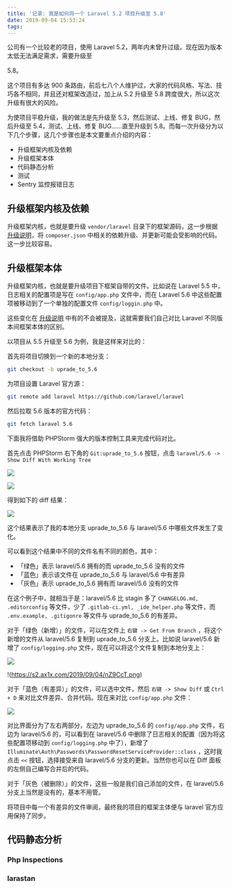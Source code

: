 ```yaml
---
title: '记录: 我是如何将一个 Laravel 5.2 项目升级至 5.8'
date: 2019-09-04 15:53:24
tags:
---
```


公司有一个比较老的项目，使用 Laravel 5.2，两年内未曾升过级。现在因为版本太低无法满足需求，需要升级至

5.8。

这个项目有多达 900 条路由，前后七八个人维护过，大家的代码风格、写法、技巧各不相同，并且还对框架改造过，加上从 5.2 升级至 5.8 跨度很大，所以这次升级有很大的风险。

为使项目平稳升级，我的做法是先升级至 5.3，然后测试、上线、修复 BUG，然后升级至 5.4，测试、上线、修复 BUG……直至升级到 5.8。而每一次升级分为以下几个步骤，这几个步骤也是本文要重点介绍的内容：

- 升级框架内核及依赖
- 升级框架本体
- 代码静态分析
- 测试
- Sentry 监控报错日志

## 升级框架内核及依赖

升级框架内核，也就是要升级 `vendor/laravel` 目录下的框架源码，这一步根据 [升级说明](https://learnku.com/docs/laravel/5.8/upgrade/3877)，将 `composer.json` 中相关的依赖升级、并更新可能会受影响的代码。这一步比较容易。

## 升级框架本体

升级框架内核，也就是要升级项目下框架自带的文件。比如说在 Laravel 5.5 中，日志相关的配置项是写在 `config/app.php` 文件中，而在 Laravel 5.6 中这些配置项被移动到了一个单独的配置文件 `config/loggin.php` 中。

这些变化在 [升级说明](https://learnku.com/docs/laravel/5.8/upgrade/3877) 中有的不会被提及，这就需要我们自己对比 Laravel 不同版本间框架本体的区别。

以项目从 5.5 升级至 5.6 为例，我是这样来对比的：

首先将项目切换到一个新的本地分支：

```bash
git checkout -b uprade_to_5.6
```

为项目设置 Laravel 官方源：

```bash
git remote add laravel https://github.com/laravel/laravel
```

然后拉取 5.6 版本的官方代码：

```bash
git fetch laravel 5.6
```

下面我将借助 PHPStorm 强大的版本控制工具来完成代码对比。

首先点击 PHPStorm 右下角的 `Git:uprade_to_5.6` 按钮，点击 `laravel/5.6 -> Show Diff With Working Tree`

![](https://s2.ax1x.com/2019/09/04/nZ9p90.png)

![](https://s2.ax1x.com/2019/09/04/nZpxNn.png)

得到如下的 diff 结果：

![](https://s2.ax1x.com/2019/09/04/nZ993V.png)

这个结果表示了我的本地分支 uprade_to_5.6 与 laravel/5.6 中哪些文件发生了变化。

可以看到这个结果中不同的文件名有不同的颜色，其中：

- 「绿色」表示 laravel/5.6 拥有的而 uprade_to_5.6 没有的文件
- 「蓝色」表示该文件在 uprade_to_5.6 与 laravel/5.6 中有差异
- 「灰色」表示 uprade_to_5.6 拥有而 laravel/5.6 没有的文件

在这个例子中，就相当于是：laravel/5.6 比 stagin 多了 `CHANGELOG.md, .editorconfig` 等文件，少了 `.gitlab-ci.yml, _ide_helper.php` 等文件，而 `.env.example, .gitigonre` 等文件与 uprade_to_5.6 的有差异。

对于「绿色（新增）」的文件，可以在文件上 `右键 -> Get From Branch` ，将这个新增的文件从 laravel/5.6 复制到 uprade_to_5.6 分支上。比如说 laravel/5.6 新增了 `config/logging.php` 文件，现在可以将这个文件复制到本地分支上：

![](https://s2.ax1x.com/2019/09/04/nZpzhq.png)

!(https://s2.ax1x.com/2019/09/04/nZ9CcT.png)

对于「蓝色（有差异）」的文件，可以选中文件，然后 `右键 -> Show Diff` 或 `Ctrl + D` 来对比文件差异、合并代码。现在来对比 `config/app.php` 文件：

![](https://s2.ax1x.com/2019/09/04/nZCGsU.png)

对比界面分为了左右两部分，左边为 uprade_to_5.6 的 `config/app.php` 文件，右边为 laravel/5.6 的，可以看到在 laravel/5.6 中删除了日志相关的配置（因为将这些配置项移动到 `config/logging.php` 中了），新增了 `Illuminate\Auth\Passwords\PasswordResetServiceProvider::class` ，这时我点击 `<<` 按钮，选择接受来自 laravel/5.6 分支的更新。当然你也可以在 Diff 面板的左侧自己编写合并后的代码。

对于「灰色（被删除）」的文件，这些一般是我们自己添加的文件，在 laravel/5.6 分支上当然是没有的，基本不用管。

将项目中每一个有差异的文件审阅，最终我的项目的框架主体便与 laravel 官方应用保持了同步。

## 代码静态分析



### Php Inspections

### larastan